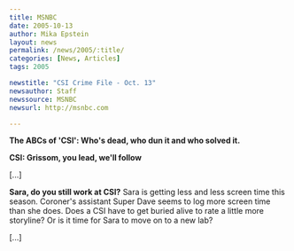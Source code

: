 ```yaml
---
title: MSNBC
date: 2005-10-13
author: Mika Epstein
layout: news
permalink: /news/2005/:title/
categories: [News, Articles]
tags: 2005

newstitle: "CSI Crime File - Oct. 13"
newsauthor: Staff  
newssource: MSNBC  
newsurl: http://msnbc.com  

---
```

**The ABCs of 'CSI': Who's dead, who dun it and who solved it.**

**CSI: Grissom, you lead, we'll follow**

[...]

**Sara, do you still work at CSI?** Sara is getting less and less screen time this season. Coroner's assistant Super Dave seems to log more screen time than she does. Does a CSI have to get buried alive to rate a little more storyline? Or is it time for Sara to move on to a new lab?

[...]

